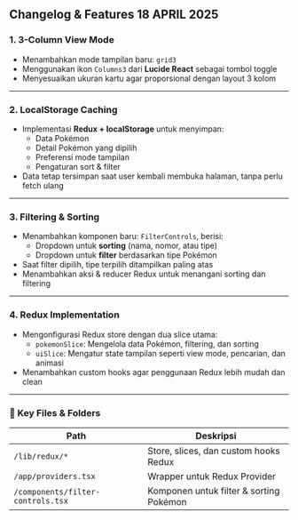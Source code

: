 ## Changelog & Features 18 APRIL 2025

### 1. 3-Column View Mode
- Menambahkan mode tampilan baru: `grid3`
- Menggunakan ikon `Columns3` dari **Lucide React** sebagai tombol toggle
- Menyesuaikan ukuran kartu agar proporsional dengan layout 3 kolom

---

### 2. LocalStorage Caching
- Implementasi **Redux + localStorage** untuk menyimpan:
  - Data Pokémon
  - Detail Pokémon yang dipilih
  - Preferensi mode tampilan
  - Pengaturan sort & filter
- Data tetap tersimpan saat user kembali membuka halaman, tanpa perlu fetch ulang

---

### 3. Filtering & Sorting
- Menambahkan komponen baru: `FilterControls`, berisi:
  - Dropdown untuk **sorting** (nama, nomor, atau tipe)
  - Dropdown untuk **filter** berdasarkan tipe Pokémon
- Saat filter dipilih, tipe terpilih ditampilkan paling atas
- Menambahkan aksi & reducer Redux untuk menangani sorting dan filtering

---

### 4. Redux Implementation
- Mengonfigurasi Redux store dengan dua slice utama:
  - `pokemonSlice`: Mengelola data Pokémon, filtering, dan sorting
  - `uiSlice`: Mengatur state tampilan seperti view mode, pencarian, dan animasi
- Menambahkan custom hooks agar penggunaan Redux lebih mudah dan clean

---

### 📁 Key Files & Folders

| Path                            | Deskripsi                                 |
|---------------------------------|-------------------------------------------|
| `/lib/redux/*`                 | Store, slices, dan custom hooks Redux     |
| `/app/providers.tsx`          | Wrapper untuk Redux Provider               |
| `/components/filter-controls.tsx` | Komponen untuk filter & sorting Pokémon |
